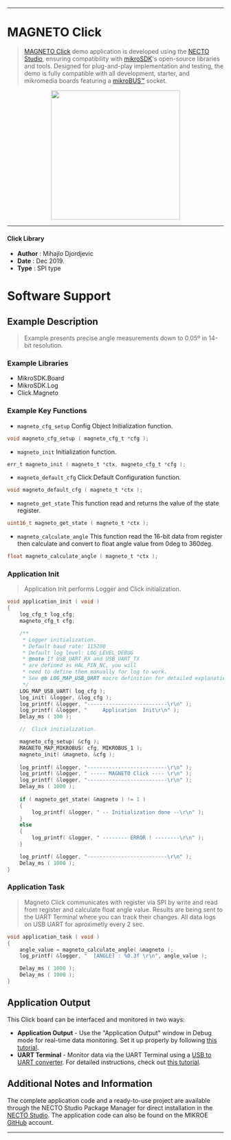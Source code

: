 
---
# MAGNETO Click

> [MAGNETO Click](https://www.mikroe.com/?pid_product=MIKROE-1886) demo application is developed using
the [NECTO Studio](https://www.mikroe.com/necto), ensuring compatibility with [mikroSDK](https://www.mikroe.com/mikrosdk)'s
open-source libraries and tools. Designed for plug-and-play implementation and testing, the demo is fully compatible with
all development, starter, and mikromedia boards featuring a [mikroBUS&trade;](https://www.mikroe.com/mikrobus) socket.

<p align="center">
  <img src="https://www.mikroe.com/?pid_product=MIKROE-1886&image=1" height=300px>
</p>

---

#### Click Library

- **Author**        : Mihajlo Djordjevic
- **Date**          : Dec 2019.
- **Type**          : SPI type

# Software Support

## Example Description

> 
> Example presents precise angle measurements down to 0.05º in 14-bit resolution.
> 

### Example Libraries

- MikroSDK.Board
- MikroSDK.Log
- Click.Magneto

### Example Key Functions

- `magneto_cfg_setup` Config Object Initialization function. 
```c
void magneto_cfg_setup ( magneto_cfg_t *cfg );
``` 
 
- `magneto_init` Initialization function. 
```c
err_t magneto_init ( magneto_t *ctx, magneto_cfg_t *cfg );
```

- `magneto_default_cfg` Click Default Configuration function. 
```c
void magneto_default_cfg ( magneto_t *ctx );
```

- `magneto_get_state` This function read and returns the value of the state register. 
```c
uint16_t magneto_get_state ( magneto_t *ctx );
```
 
- `magneto_calculate_angle` This function read the 16-bit data from register then calculate and convert to float angle value from 0deg to 360deg. 
```c
float magneto_calculate_angle ( magneto_t *ctx );
```

### Application Init

>
> Application Init performs Logger and Click initialization.
> 

```c
void application_init ( void )
{
    log_cfg_t log_cfg;
    magneto_cfg_t cfg;

    /** 
     * Logger initialization.
     * Default baud rate: 115200
     * Default log level: LOG_LEVEL_DEBUG
     * @note If USB_UART_RX and USB_UART_TX 
     * are defined as HAL_PIN_NC, you will 
     * need to define them manually for log to work. 
     * See @b LOG_MAP_USB_UART macro definition for detailed explanation.
     */
    LOG_MAP_USB_UART( log_cfg );
    log_init( &logger, &log_cfg );
    log_printf( &logger, "--------------------------\r\n" );
    log_printf( &logger, "     Application  Init\r\n" );
    Delay_ms ( 100 );

    //  Click initialization.

    magneto_cfg_setup( &cfg );
    MAGNETO_MAP_MIKROBUS( cfg, MIKROBUS_1 );
    magneto_init( &magneto, &cfg );
    
    log_printf( &logger, "--------------------------\r\n" );
    log_printf( &logger, " ----- MAGNETO Click ---- \r\n" );
    log_printf( &logger, "--------------------------\r\n" );
    Delay_ms ( 1000 );
    
    if ( magneto_get_state( &magneto ) != 1 )
    {
        log_printf( &logger, " -- Initialization done --\r\n" );
    }
    else
    {
        log_printf( &logger, " -------- ERROR ! --------\r\n" );
    }

    log_printf( &logger, "--------------------------\r\n" );
    Delay_ms ( 1000 );
}
```

### Application Task

>
> Magneto Click communicates with register via SPI by write and read from register and calculate float angle value. 
> Results are being sent to the UART Terminal where you can track their changes. 
> All data logs on USB UART for aproximetly every 2 sec.
> 

```c
void application_task ( void )
{
    angle_value = magneto_calculate_angle( &magneto );
    log_printf( &logger, "  [ANGLE] : %0.3f \r\n", angle_value );

    Delay_ms ( 1000 );
    Delay_ms ( 1000 );
}
```

## Application Output

This Click board can be interfaced and monitored in two ways:
- **Application Output** - Use the "Application Output" window in Debug mode for real-time data monitoring.
Set it up properly by following [this tutorial](https://www.youtube.com/watch?v=ta5yyk1Woy4).
- **UART Terminal** - Monitor data via the UART Terminal using
a [USB to UART converter](https://www.mikroe.com/click/interface/usb?interface*=uart,uart). For detailed instructions,
check out [this tutorial](https://help.mikroe.com/necto/v2/Getting%20Started/Tools/UARTTerminalTool).

## Additional Notes and Information

The complete application code and a ready-to-use project are available through the NECTO Studio Package Manager for 
direct installation in the [NECTO Studio](https://www.mikroe.com/necto). The application code can also be found on
the MIKROE [GitHub](https://github.com/MikroElektronika/mikrosdk_click_v2) account.

---
